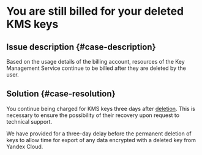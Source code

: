 # You are still billed for your deleted KMS keys

## Issue description {#case-description}
Based on the usage details of the billing account, resources of the Key Management Service continue to be billed after they are deleted by the user.

## Solution {#case-resolution}
You continue being charged for KMS keys three days after [deletion](../../../kms/operations/key.md#delete). This is necessary to ensure the possibility of their recovery upon request to technical support.

We have provided for a three-day delay before the permanent deletion of keys to allow time for export of any data encrypted with a deleted key from Yandex Cloud.

